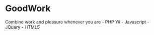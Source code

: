 GoodWork
========

Combine work and pleasure whenever you are - PHP Yii - Javascript - JQuery - HTML5
